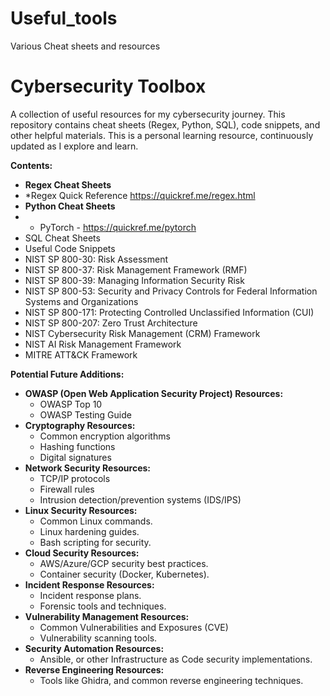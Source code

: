 # Useful_tools
Various Cheat sheets and resources

# Cybersecurity Toolbox

A collection of useful resources for my cybersecurity journey. This repository contains cheat sheets (Regex, Python, SQL), code snippets, and other helpful materials. This is a personal learning resource, continuously updated as I explore and learn.

**Contents:**

* **Regex Cheat Sheets**
* *Regex Quick Reference https://quickref.me/regex.html
* **Python Cheat Sheets**
* * PyTorch - https://quickref.me/pytorch
* SQL Cheat Sheets
* Useful Code Snippets
* NIST SP 800-30: Risk Assessment
* NIST SP 800-37: Risk Management Framework (RMF)
* NIST SP 800-39: Managing Information Security Risk
* NIST SP 800-53: Security and Privacy Controls for Federal Information Systems and Organizations
* NIST SP 800-171: Protecting Controlled Unclassified Information (CUI)
* NIST SP 800-207: Zero Trust Architecture
* NIST Cybersecurity Risk Management (CRM) Framework
* NIST AI Risk Management Framework 
* MITRE ATT&CK Framework

**Potential Future Additions:**

* **OWASP (Open Web Application Security Project) Resources:**
    * OWASP Top 10
    * OWASP Testing Guide
* **Cryptography Resources:**
    * Common encryption algorithms
    * Hashing functions
    * Digital signatures
* **Network Security Resources:**
    * TCP/IP protocols
    * Firewall rules
    * Intrusion detection/prevention systems (IDS/IPS)
* **Linux Security Resources:**
    * Common Linux commands.
    * Linux hardening guides.
    * Bash scripting for security.
* **Cloud Security Resources:**
    * AWS/Azure/GCP security best practices.
    * Container security (Docker, Kubernetes).
* **Incident Response Resources:**
    * Incident response plans.
    * Forensic tools and techniques.
* **Vulnerability Management Resources:**
    * Common Vulnerabilities and Exposures (CVE)
    * Vulnerability scanning tools.
* **Security Automation Resources:**
    * Ansible, or other Infrastructure as Code security implementations.
* **Reverse Engineering Resources:**
    * Tools like Ghidra, and common reverse engineering techniques.
